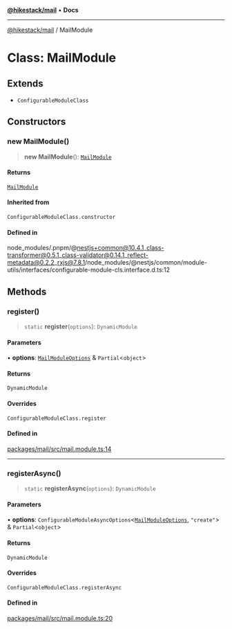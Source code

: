 [**@hikestack/mail**](/official/reference/mail/index.md) • **Docs**

***

[@hikestack/mail](/official/reference/mail/globals.md) / MailModule

# Class: MailModule

## Extends

- `ConfigurableModuleClass`

## Constructors

### new MailModule()

> **new MailModule**(): [`MailModule`](/official/reference/mail/classes/MailModule.md)

#### Returns

[`MailModule`](/official/reference/mail/classes/MailModule.md)

#### Inherited from

`ConfigurableModuleClass.constructor`

#### Defined in

node\_modules/.pnpm/@nestjs+common@10.4.1\_class-transformer@0.5.1\_class-validator@0.14.1\_reflect-metadata@0.2.2\_rxjs@7.8.1/node\_modules/@nestjs/common/module-utils/interfaces/configurable-module-cls.interface.d.ts:12

## Methods

### register()

> `static` **register**(`options`): `DynamicModule`

#### Parameters

• **options**: [`MailModuleOptions`](/official/reference/mail/interfaces/MailModuleOptions.md) & `Partial`\<`object`\>

#### Returns

`DynamicModule`

#### Overrides

`ConfigurableModuleClass.register`

#### Defined in

[packages/mail/src/mail.module.ts:14](https://github.com/hikestack/hike/blob/be0a5d8b5244742be2e4135d1259238afe0eda85/packages/mail/src/mail.module.ts#L14)

***

### registerAsync()

> `static` **registerAsync**(`options`): `DynamicModule`

#### Parameters

• **options**: `ConfigurableModuleAsyncOptions`\<[`MailModuleOptions`](/official/reference/mail/interfaces/MailModuleOptions.md), `"create"`\> & `Partial`\<`object`\>

#### Returns

`DynamicModule`

#### Overrides

`ConfigurableModuleClass.registerAsync`

#### Defined in

[packages/mail/src/mail.module.ts:20](https://github.com/hikestack/hike/blob/be0a5d8b5244742be2e4135d1259238afe0eda85/packages/mail/src/mail.module.ts#L20)
